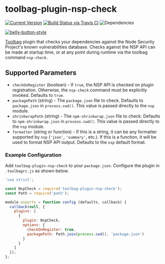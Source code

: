 # toolbag-plugin-nsp-check

[![Current Version](https://img.shields.io/npm/v/toolbag-plugin-nsp-check.svg)](https://www.npmjs.org/package/toolbag-plugin-nsp-check)
[![Build Status via Travis CI](https://travis-ci.org/continuationlabs/toolbag-plugin-nsp-check.svg?branch=master)](https://travis-ci.org/continuationlabs/toolbag-plugin-nsp-check)
![Dependencies](http://img.shields.io/david/continuationlabs/toolbag-plugin-nsp-check.svg)

[![belly-button-style](https://cdn.rawgit.com/continuationlabs/belly-button/master/badge.svg)](https://github.com/continuationlabs/belly-button)

[Toolbag](https://github.com/continuationlabs/toolbag) plugin that checks your dependencies against the Node Security Project's known vulnerabilities database. Checks against the NSP API can be made at startup time, or at any point during runtime via the toolbag command `nsp-check`.

## Supported Parameters

- `checkOnRegister` (boolean) - If `true`, the NSP API is checked on plugin registration. Otherwise, the `nsp-check` command must be explicitly invoked. Defaults to `true`.
- `packagePath` (string) - The `package.json` file to check. Defaults to `package.json` in `process.cwd()`. This value is passed directly to the `nsp` module.
- `shrinkwrapPath` (string) - The `npm-shrinkwrap.json` file to check. Defaults to `npm-shrinkwrap.json` in `process.cwd()`. This value is passed directly to the `nsp` module.
- `formatter` (string or function) - If this is a string, it can be any formatter supported by `nsp` (`'json'`, `'summary'`, etc.). If this is a function, it will be used to format NSP API output. Defaults to the `nsp` default format.

### Example Configuration

Add `toolbag-plugin-nsp-check` to your `package.json`. Configure the plugin in `.toolbagrc.js` as shown below.

```javascript
'use strict';

const NspCheck = require('toolbag-plugin-nsp-check');
const Path = require('path');

module.exports = function config (defaults, callback) {
  callback(null, {
    plugins: [
      {
        plugin: NspCheck,
        options: {
          checkOnRegister: true,
          packagePath: Path.join(process.cwd(), 'package.json')
        }
      }
    ]
  });
};
```
